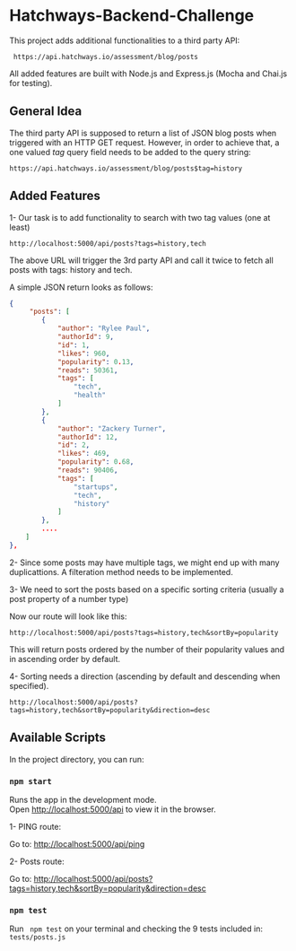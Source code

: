 # Hatchways-Backend-Challenge

This project adds additional functionalities to a third party API:

```
 https://api.hatchways.io/assessment/blog/posts
```
 All added features are built with Node.js and Express.js (Mocha and Chai.js for testing).

## General Idea
The third party API is supposed to return a list of JSON blog posts when triggered with an HTTP GET request. However, in order to achieve that, a one valued *tag* query field needs to be added to the query string:

```
https://api.hatchways.io/assessment/blog/posts$tag=history
```

## Added Features

1- Our task is to add functionality to search with two tag values (one at least)

```
http://localhost:5000/api/posts?tags=history,tech
```

The above URL will trigger the 3rd party API and call it twice to fetch all posts with tags: history and tech.

A simple JSON return looks as follows:
```JSON
{
     "posts": [
        {
            "author": "Rylee Paul",
            "authorId": 9,
            "id": 1,
            "likes": 960,
            "popularity": 0.13,
            "reads": 50361,
            "tags": [
                "tech",
                "health"
            ]
        },
        {
            "author": "Zackery Turner",
            "authorId": 12,
            "id": 2,
            "likes": 469,
            "popularity": 0.68,
            "reads": 90406,
            "tags": [
                "startups",
                "tech",
                "history"
            ]
        },
        ....
    ]
},
```

2- Since some posts may have multiple tags, we might end up with many duplicattions. A filteration method needs to be implemented. 

3- We need to sort the posts based on a specific sorting criteria (usually a post property of a number type)

Now our route will look like this:

```
http://localhost:5000/api/posts?tags=history,tech&sortBy=popularity
```
This will return posts ordered by the number of their popularity values and in ascending order by default.
 
4- Sorting needs a direction (ascending by default and descending when specified).

```
http://localhost:5000/api/posts?tags=history,tech&sortBy=popularity&direction=desc
```


## Available Scripts

In the project directory, you can run:

### `npm start`

Runs the app in the development mode.\
Open [http://localhost:5000/api](http://localhost:5000/api) to view it in the browser.

1- PING route:

Go to:
[http://localhost:5000/api/ping](http://localhost:5000/api/ping)

2- Posts route:

Go to:
[http://localhost:5000/api/posts?tags=history,tech&sortBy=popularity&direction=desc](http://localhost:5000/api/posts?tags=history,tech&sortBy=popularity&direction=desc)

### `npm test`

Run ``` npm test``` on your terminal and checking the 9 tests included in: ```tests/posts.js```